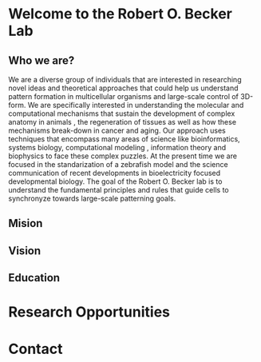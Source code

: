 # Welcome to the Robert O. Becker Lab


## Who we are?

We are a diverse group of individuals that are interested in researching novel ideas and theoretical approaches that could help us understand pattern formation in multicellular organisms and large-scale control of 3D-form. We are specifically interested in understanding the molecular and computational mechanisms that sustain the development of complex anatomy in animals , the regeneration of tissues  as well as how these mechanisms break-down in cancer and aging. Our approach uses techniques that encompass many areas of science like bioinformatics, systems biology, computational modeling , information theory and biophysics to face these complex puzzles. At the present time we are focused in the standarization of a zebrafish model and the science communication of recent developments in bioelectricity focused developmental biology. The goal of the Robert O. Becker lab is to understand the fundamental principles and rules that guide cells to synchronyze towards large-scale patterning goals.

## Mision

## Vision

## Education

# Research Opportunities

# Contact
